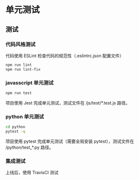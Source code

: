 # 单元测试

## 测试

### 代码风格测试

代码使用 ESLint 检查代码的规范性（.eslintrc.json 配置文件）

~~~bash
npm run lint
npm run lint-fix
~~~

### javasscript 单元测试

~~~bash
npm run test
~~~

项目使用 Jest 完成单元测试，测试文件在 /js/test/*.test.js 路径。

### python 单元测试

~~~bash
cd python
pytest -q
~~~

项目使用 pytest 完成单元测试（需要全局安装 pytest），测试文件在 /python/test_*.py 路径。

### 集成测试

上线后，使用 TravisCI 测试